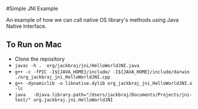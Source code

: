 #Simple JNI Example

An example of how we can call native OS library's methods using Java Native Interface.

## To Run on Mac

- Clone the repository
- `javac -h .  org/jackbraj/jni/HelloWorldJNI.java`
- `g++ -c -fPIC -I${JAVA_HOME}/include/ -I${JAVA_HOME}/include/darwin ./org_jackbraj_jni_HelloWorldJNI.cpp`
- `g++ -dynamiclib -o libnative.dylib org_jackbraj_jni_HelloWorldJNI.o -lc`
- `java   -Djava.library.path="/Users/jackbraj/Documents/Projects/jni-test/" org.jackbraj.jni.HelloWorldJNI`